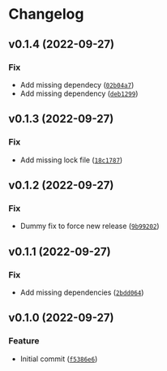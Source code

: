 # Changelog

<!--next-version-placeholder-->

## v0.1.4 (2022-09-27)
### Fix
* Add missing dependecy ([`02b04a7`](https://github.com/tvallas/mqtt2measurinator/commit/02b04a71857736de2f79cf5b4168d81275d4c64a))
* Add missing dependency ([`deb1299`](https://github.com/tvallas/mqtt2measurinator/commit/deb1299f974b643e723160154e35ed5a2b617c38))

## v0.1.3 (2022-09-27)
### Fix
* Add missing lock file ([`18c1787`](https://github.com/tvallas/mqtt2measurinator/commit/18c17877488a56b6bba986ee7649a2b902aa0985))

## v0.1.2 (2022-09-27)
### Fix
* Dummy fix to force new release ([`9b99202`](https://github.com/tvallas/mqtt2measurinator/commit/9b99202018ad088d454b7e26777d2f8a6111253e))

## v0.1.1 (2022-09-27)
### Fix
* Add missing dependencies ([`2bdd064`](https://github.com/tvallas/mqtt2measurinator/commit/2bdd064a8cc066528fb13adc95717685414f1ef6))

## v0.1.0 (2022-09-27)
### Feature
* Initial commit ([`f5386e6`](https://github.com/tvallas/mqtt2measurinator/commit/f5386e611d7b8fb3f1b47be329c652118a8eee39))
